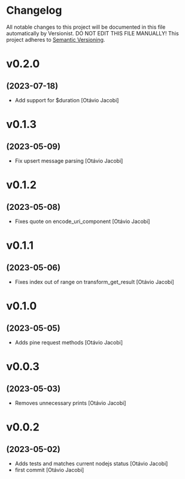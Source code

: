 # Changelog

All notable changes to this project will be documented in this file
automatically by Versionist. DO NOT EDIT THIS FILE MANUALLY!
This project adheres to [Semantic Versioning](http://semver.org/).

# v0.2.0
## (2023-07-18)

* Add support for $duration [Otávio Jacobi]

# v0.1.3
## (2023-05-09)

* Fix upsert message parsing [Otávio Jacobi]

# v0.1.2
## (2023-05-08)

* Fixes quote on encode_uri_component [Otávio Jacobi]

# v0.1.1
## (2023-05-06)

* Fixes index out of range on transform_get_result [Otávio Jacobi]

# v0.1.0
## (2023-05-05)

* Adds pine request methods [Otávio Jacobi]

# v0.0.3
## (2023-05-03)

* Removes unnecessary prints [Otávio Jacobi]

# v0.0.2
## (2023-05-02)

* Adds tests and matches current nodejs status [Otávio Jacobi]
* first commit [Otávio Jacobi]
